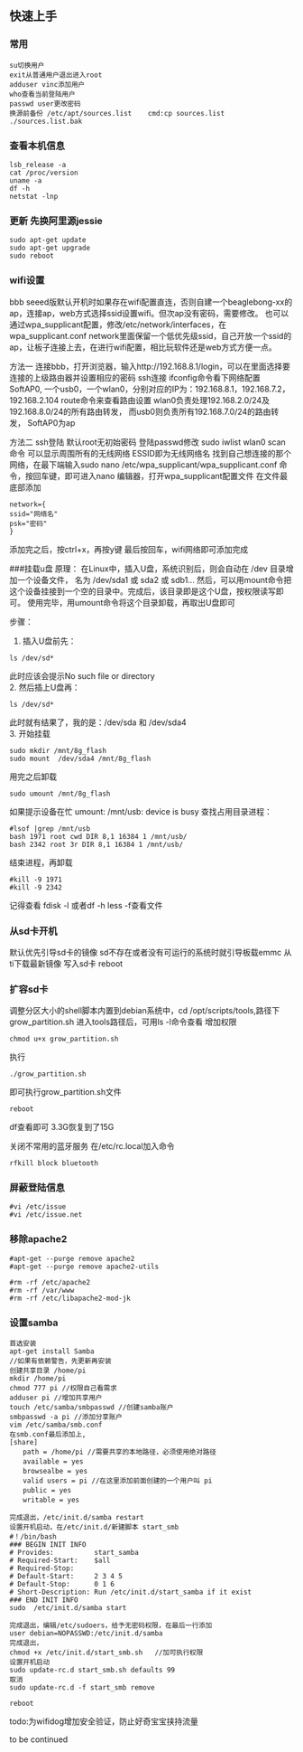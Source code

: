 ## 快速上手

### 常用
```
su切换用户
exit从普通用户退出进入root
adduser vinc添加用户
who查看当前登陆用户
passwd user更改密码
换源前备份 /etc/apt/sources.list    cmd:cp sources.list ./sources.list.bak
```

### 查看本机信息
```
lsb_release -a
cat /proc/version
uname -a
df -h
netstat -lnp
```

### 更新 先换阿里源jessie
```
sudo apt-get update
sudo apt-get upgrade
sudo reboot
```

### wifi设置
bbb seeed版默认开机时如果存在wifi配置直连，否则自建一个beaglebong-xx的ap，连接ap，web方式选择ssid设置wifi。但次ap没有密码，需要修改。
也可以通过wpa_supplicant配置，修改/etc/network/interfaces，在wpa_supplicant.conf network里面保留一个低优先级ssid，自己开放一个ssid的ap，让板子连接上去，在进行wifi配置，相比玩软件还是web方式方便一点。

方法一
连接bbb，打开浏览器，输入http://192.168.8.1/login，可以在里面选择要连接的上级路由器并设置相应的密码
ssh连接
ifconfig命令看下网络配置
SoftAP0, 一个usb0，一个wlan0，分别对应的IP为：192.168.8.1，192.168.7.2，192.168.2.104
route命令来查看路由设置
wlan0负责处理192.168.2.0/24及192.168.8.0/24的所有路由转发，
而usb0则负责所有192.168.7.0/24的路由转发，
SoftAP0为ap

方法二
ssh登陆 默认root无初始密码 登陆passwd修改
sudo iwlist wlan0 scan 命令  可以显示周围所有的无线网络  ESSID即为无线网络名
找到自己想连接的那个网络，在最下端输入sudo nano /etc/wpa_supplicant/wpa_supplicant.conf 命令，按回车键，即可进入nano 编辑器，打开wpa_supplicant配置文件
在文件最底部添加
```
network={
ssid="网络名"
psk="密码"
}
```
添加完之后，按ctrl+x，再按y键 最后按回车，wifi网络即可添加完成

###挂载u盘
原理：
在Linux中，插入U盘，系统识别后，则会自动在 /dev 目录增加一个设备文件，  名为 /dev/sda1 或 sda2 或 sdb1...
然后，可以用mount命令把这个设备挂接到一个空的目录中。完成后，该目录即是这个U盘，按权限读写即可。
使用完毕，用umount命令将这个目录卸载，再取出U盘即可

步骤：  
1. 插入U盘前先：
```
ls /dev/sd*
```
此时应该会提示No such file or directory  
2. 然后插上U盘再：
```
ls /dev/sd*
```
此时就有结果了，我的是：/dev/sda 和 /dev/sda4  
3. 开始挂载
```
sudo mkdir /mnt/8g_flash
sudo mount  /dev/sda4 /mnt/8g_flash
```
用完之后卸载
```
sudo umount /mnt/8g_flash
```

如果提示设备在忙
umount: /mnt/usb: device is busy
查找占用目录进程：
```
#lsof |grep /mnt/usb
bash 1971 root cwd DIR 8,1 16384 1 /mnt/usb/
bash 2342 root 3r DIR 8,1 16384 1 /mnt/usb/
```
结束进程，再卸载
```
#kill -9 1971
#kill -9 2342
```
记得查看 fdisk -l  或者df -h   less -f查看文件


### 从sd卡开机
默认优先引导sd卡的镜像 sd不存在或者没有可运行的系统时就引导板载emmc
从ti下载最新镜像 写入sd卡 reboot

### 扩容sd卡
调整分区大小的shell脚本内置到debian系统中，cd /opt/scripts/tools,路径下grow_partition.sh
进入tools路径后，可用ls -l命令查看
增加权限 
```
chmod u+x grow_partition.sh
```  
执行
```
./grow_partition.sh
```
即可执行grow_partition.sh文件
```
reboot 
```
df查看即可 3.3G恢复到了15G

关闭不常用的蓝牙服务 在/etc/rc.local加入命令
```
rfkill block bluetooth
```
### 屏蔽登陆信息
```
#vi /etc/issue
#vi /etc/issue.net
```

### 移除apache2
```
#apt-get --purge remove apache2
#apt-get --purge remove apache2-utils

#rm -rf /etc/apache2
#rm -rf /var/www
#rm -rf /etc/libapache2-mod-jk
```
### 设置samba
```
首选安装
apt-get install Samba
//如果有依赖警告，先更新再安装
创建共享目录 /home/pi
mkdir /home/pi
chmod 777 pi //权限自己看需求
adduser pi //增加共享用户
touch /etc/samba/smbpasswd //创建samba账户
smbpasswd -a pi //添加分享账户
vim /etc/samba/smb.conf
在smb.conf最后添加上,
[share]
　　path = /home/pi //需要共享的本地路径，必须使用绝对路径
　　available = yes
　　browsealbe = yes
　　valid users = pi //在这里添加前面创建的一个用户叫 pi
　　public = yes
　　writable = yes
  
完成退出，/etc/init.d/samba restart
设置开机启动，在/etc/init.d/新建脚本 start_smb
#！/bin/bash
### BEGIN INIT INFO
# Provides:          start_samba
# Required-Start:    $all
# Required-Stop:
# Default-Start:     2 3 4 5
# Default-Stop:      0 1 6
# Short-Description: Run /etc/init.d/start_samba if it exist
### END INIT INFO
sudo  /etc/init.d/samba start

完成退出，编辑/etc/sudoers，给予无密码权限，在最后一行添加
user debian=NOPASSWD:/etc/init.d/samba
完成退出，
chmod +x /etc/init.d/start_smb.sh   //加可执行权限
设置开机启动
sudo update-rc.d start_smb.sh defaults 99
取消
sudo update-rc.d -f start_smb remove

reboot
```


todo:为wifidog增加安全验证，防止好奇宝宝挟持流量

to be continued




